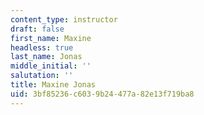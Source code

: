 ```yaml
---
content_type: instructor
draft: false
first_name: Maxine
headless: true
last_name: Jonas
middle_initial: ''
salutation: ''
title: Maxine Jonas
uid: 3bf85236-c603-9b24-477a-82e13f719ba8
---
```

